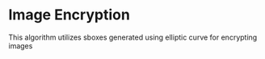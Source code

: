 # Image Encryption

This algorithm utilizes sboxes generated using elliptic curve for encrypting images
